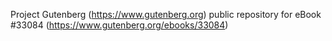 Project Gutenberg (https://www.gutenberg.org) public repository for eBook #33084 (https://www.gutenberg.org/ebooks/33084)
